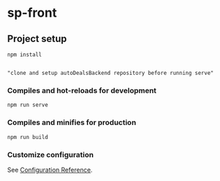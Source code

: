 # sp-front

## Project setup
```
npm install


"clone and setup autoDealsBackend repository before running serve"
```

### Compiles and hot-reloads for development
```
npm run serve
```

### Compiles and minifies for production
```
npm run build
```

### Customize configuration
See [Configuration Reference](https://cli.vuejs.org/config/).
